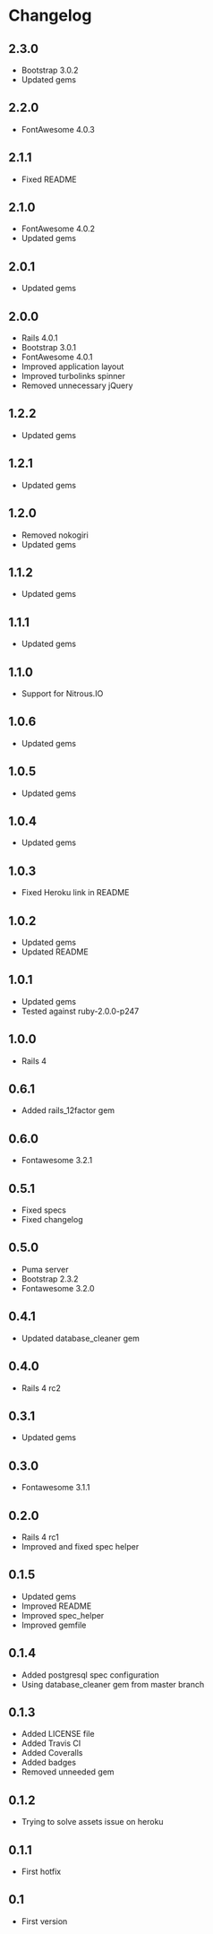 Changelog
=========

2.3.0
-----
* Bootstrap 3.0.2
* Updated gems

2.2.0
-----
* FontAwesome 4.0.3

2.1.1
-----
* Fixed README

2.1.0
-----
* FontAwesome 4.0.2
* Updated gems

2.0.1
-----
* Updated gems

2.0.0
-----
* Rails 4.0.1
* Bootstrap 3.0.1
* FontAwesome 4.0.1
* Improved application layout
* Improved turbolinks spinner
* Removed unnecessary jQuery

1.2.2
-----
* Updated gems

1.2.1
-----
* Updated gems

1.2.0
-----
* Removed nokogiri
* Updated gems

1.1.2
-----
* Updated gems

1.1.1
-----
* Updated gems

1.1.0
-----
* Support for Nitrous.IO

1.0.6
-----
* Updated gems

1.0.5
-----
* Updated gems

1.0.4
-----
* Updated gems

1.0.3
-----
* Fixed Heroku link in README

1.0.2
-----
* Updated gems
* Updated README

1.0.1
-----
* Updated gems
* Tested against ruby-2.0.0-p247

1.0.0
-----
* Rails 4

0.6.1
-----
* Added rails_12factor gem

0.6.0
-----
* Fontawesome 3.2.1

0.5.1
-----
* Fixed specs
* Fixed changelog

0.5.0
-----
* Puma server
* Bootstrap 2.3.2
* Fontawesome 3.2.0

0.4.1
-----
* Updated database_cleaner gem

0.4.0
-----
* Rails 4 rc2

0.3.1
-----
* Updated gems

0.3.0
-----
* Fontawesome 3.1.1

0.2.0
-----
* Rails 4 rc1
* Improved and fixed spec helper

0.1.5
-----
* Updated gems
* Improved README
* Improved spec_helper
* Improved gemfile

0.1.4
-----
* Added postgresql spec configuration
* Using database_cleaner gem from master branch

0.1.3
-----
* Added LICENSE file
* Added Travis CI
* Added Coveralls
* Added badges
* Removed unneeded gem

0.1.2
-----
* Trying to solve assets issue on heroku

0.1.1
-----
* First hotfix

0.1
---
* First version
